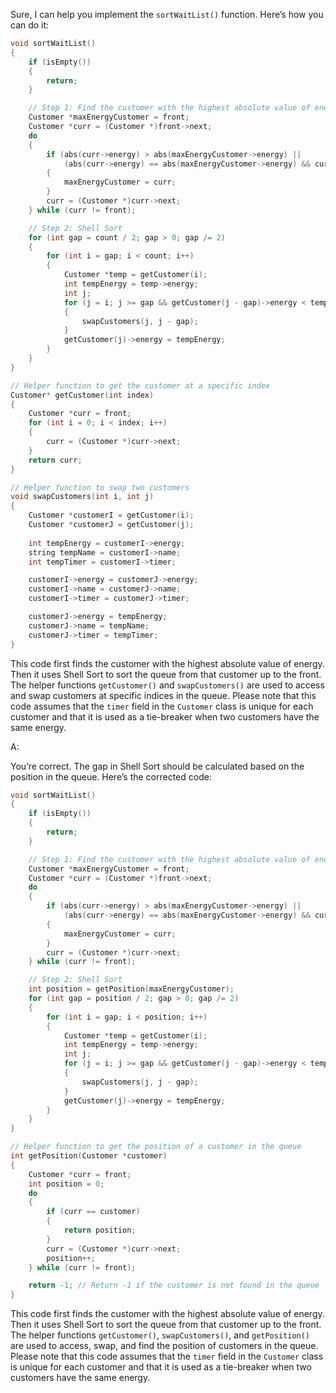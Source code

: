Sure, I can help you implement the `sortWaitList()` function. Here’s how you can do it:

```cpp
void sortWaitList()
{
    if (isEmpty())
    {
        return;
    }

    // Step 1: Find the customer with the highest absolute value of energy
    Customer *maxEnergyCustomer = front;
    Customer *curr = (Customer *)front->next;
    do
    {
        if (abs(curr->energy) > abs(maxEnergyCustomer->energy) || 
            (abs(curr->energy) == abs(maxEnergyCustomer->energy) && curr->timer < maxEnergyCustomer->timer))
        {
            maxEnergyCustomer = curr;
        }
        curr = (Customer *)curr->next;
    } while (curr != front);

    // Step 2: Shell Sort
    for (int gap = count / 2; gap > 0; gap /= 2)
    {
        for (int i = gap; i < count; i++)
        {
            Customer *temp = getCustomer(i);
            int tempEnergy = temp->energy;
            int j;
            for (j = i; j >= gap && getCustomer(j - gap)->energy < tempEnergy; j -= gap)
            {
                swapCustomers(j, j - gap);
            }
            getCustomer(j)->energy = tempEnergy;
        }
    }
}

// Helper function to get the customer at a specific index
Customer* getCustomer(int index)
{
    Customer *curr = front;
    for (int i = 0; i < index; i++)
    {
        curr = (Customer *)curr->next;
    }
    return curr;
}

// Helper function to swap two customers
void swapCustomers(int i, int j)
{
    Customer *customerI = getCustomer(i);
    Customer *customerJ = getCustomer(j);
  
    int tempEnergy = customerI->energy;
    string tempName = customerI->name;
    int tempTimer = customerI->timer;

    customerI->energy = customerJ->energy;
    customerI->name = customerJ->name;
    customerI->timer = customerJ->timer;

    customerJ->energy = tempEnergy;
    customerJ->name = tempName;
    customerJ->timer = tempTimer;
}
```

This code first finds the customer with the highest absolute value of energy. Then it uses Shell Sort to sort the queue from that customer up to the front. The helper functions `getCustomer()` and `swapCustomers()` are used to access and swap customers at specific indices in the queue. Please note that this code assumes that the `timer` field in the `Customer` class is unique for each customer and that it is used as a tie-breaker when two customers have the same energy.

A:


You’re correct. The gap in Shell Sort should be calculated based on the position in the queue. Here’s the corrected code:

```cpp
void sortWaitList()
{
    if (isEmpty())
    {
        return;
    }

    // Step 1: Find the customer with the highest absolute value of energy
    Customer *maxEnergyCustomer = front;
    Customer *curr = (Customer *)front->next;
    do
    {
        if (abs(curr->energy) > abs(maxEnergyCustomer->energy) || 
            (abs(curr->energy) == abs(maxEnergyCustomer->energy) && curr->timer < maxEnergyCustomer->timer))
        {
            maxEnergyCustomer = curr;
        }
        curr = (Customer *)curr->next;
    } while (curr != front);

    // Step 2: Shell Sort
    int position = getPosition(maxEnergyCustomer);
    for (int gap = position / 2; gap > 0; gap /= 2)
    {
        for (int i = gap; i < position; i++)
        {
            Customer *temp = getCustomer(i);
            int tempEnergy = temp->energy;
            int j;
            for (j = i; j >= gap && getCustomer(j - gap)->energy < tempEnergy; j -= gap)
            {
                swapCustomers(j, j - gap);
            }
            getCustomer(j)->energy = tempEnergy;
        }
    }
}

// Helper function to get the position of a customer in the queue
int getPosition(Customer *customer)
{
    Customer *curr = front;
    int position = 0;
    do
    {
        if (curr == customer)
        {
            return position;
        }
        curr = (Customer *)curr->next;
        position++;
    } while (curr != front);

    return -1; // Return -1 if the customer is not found in the queue
}
```

This code first finds the customer with the highest absolute value of energy. Then it uses Shell Sort to sort the queue from that customer up to the front. The helper functions `getCustomer()`, `swapCustomers()`, and `getPosition()` are used to access, swap, and find the position of customers in the queue. Please note that this code assumes that the `timer` field in the `Customer` class is unique for each customer and that it is used as a tie-breaker when two customers have the same energy.
